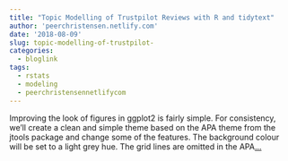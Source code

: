 ```yaml
---
title: "Topic Modelling of Trustpilot Reviews with R and tidytext"
author: 'peerchristensen.netlify.com'
date: '2018-08-09'
slug: topic-modelling-of-trustpilot-
categories:
  - bloglink
tags:
  - rstats
  - modeling
  - peerchristensennetlifycom
---
```


Improving the look of figures in ggplot2 is fairly simple. For consistency, we’ll create a clean and simple theme based on the APA theme from the jtools package and change some of the features. The background colour will be set to a light grey hue. The grid lines are omitted in the APA[... <i class="fas fa-external-link-alt"></i>](https://peerchristensen.netlify.com/post/topic-modelling-of-trustpilot-reviews-with-r-and-tidytext/)

